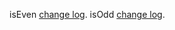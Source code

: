 isEven [change log](https://github.com/tomtdigital/lerna-tutorial/blob/master/packages/for-the-lulz-is-even/CHANGELOG.md).
isOdd [change log](https://github.com/tomtdigital/lerna-tutorial/blob/master/packages/for-the-lulz-is-odd/CHANGELOG.md).
